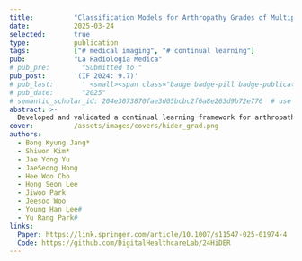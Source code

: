 ```yaml
---
title:          "Classification Models for Arthropathy Grades of Multiple Joints Based on Hierarchical Continual Learning"
date:           2025-03-24
selected:       true
type:           publication
tags:           ["# medical imaging", "# continual learning"]
pub:            "La Radiologia Medica"
# pub_pre:        "Submitted to "
pub_post:       '(IF 2024: 9.7)'
# pub_last:       ' <small><span class="badge badge-pill badge-publication badge-success">Spotlight</span></small>'
# pub_date:       "2025"
# semantic_scholar_id: 204e3073870fae3d05bcbc2f6a8e263d9b72e776  # use this to retrieve citation count
abstract: >-
  Developed and validated a continual learning framework for arthropathy grade classification scalable across multiple joints, using hierarchically labeled radiographs of the knee, elbow, ankle, shoulder, and hip from three tertiary hospitals.
cover:          /assets/images/covers/hider_grad.png
authors:
  - Bong Kyung Jang*
  - Shiwon Kim*
  - Jae Yong Yu
  - JaeSeong Hong
  - Hee Woo Cho
  - Hong Seon Lee
  - Jiwoo Park
  - Jeesoo Woo
  - Young Han Lee#
  - Yu Rang Park#
links:
  Paper: https://link.springer.com/article/10.1007/s11547-025-01974-4
  Code: https://github.com/DigitalHealthcareLab/24HiDER
---
```

